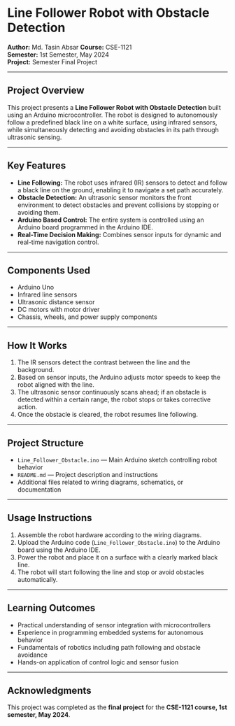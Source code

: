 # Line Follower Robot with Obstacle Detection

**Author:** Md. Tasin Absar 
**Course:** CSE-1121  
**Semester:** 1st Semester, May 2024  
**Project:** Semester Final Project  

---

## Project Overview

This project presents a **Line Follower Robot with Obstacle Detection** built using an Arduino microcontroller. The robot is designed to autonomously follow a predefined black line on a white surface, using infrared sensors, while simultaneously detecting and avoiding obstacles in its path through ultrasonic sensing.

---

## Key Features

- **Line Following:** The robot uses infrared (IR) sensors to detect and follow a black line on the ground, enabling it to navigate a set path accurately.
- **Obstacle Detection:** An ultrasonic sensor monitors the front environment to detect obstacles and prevent collisions by stopping or avoiding them.
- **Arduino Based Control:** The entire system is controlled using an Arduino board programmed in the Arduino IDE.
- **Real-Time Decision Making:** Combines sensor inputs for dynamic and real-time navigation control.

---

## Components Used

- Arduino Uno
- Infrared line sensors
- Ultrasonic distance sensor
- DC motors with motor driver
- Chassis, wheels, and power supply components  

---

## How It Works

1. The IR sensors detect the contrast between the line and the background.  
2. Based on sensor inputs, the Arduino adjusts motor speeds to keep the robot aligned with the line.  
3. The ultrasonic sensor continuously scans ahead; if an obstacle is detected within a certain range, the robot stops or takes corrective action.  
4. Once the obstacle is cleared, the robot resumes line following.

---

## Project Structure

- `Line_Follower_Obstacle.ino` — Main Arduino sketch controlling robot behavior  
- `README.md` — Project description and instructions  
- Additional files related to wiring diagrams, schematics, or documentation  

---

## Usage Instructions

1. Assemble the robot hardware according to the wiring diagrams.  
2. Upload the Arduino code (`Line_Follower_Obstacle.ino`) to the Arduino board using the Arduino IDE.  
3. Power the robot and place it on a surface with a clearly marked black line.  
4. The robot will start following the line and stop or avoid obstacles automatically.  

---

## Learning Outcomes

- Practical understanding of sensor integration with microcontrollers  
- Experience in programming embedded systems for autonomous behavior  
- Fundamentals of robotics including path following and obstacle avoidance  
- Hands-on application of control logic and sensor fusion  

---

## Acknowledgments

This project was completed as the **final project** for the **CSE-1121 course, 1st semester, May 2024**.
